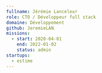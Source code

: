 ```yaml
---
fullname: Jérémie Lanceleur
role: CTO / Développeur full stack
domaine: Développement
github: JeremieLAN
missions:
  - start: 2020-04-01
    end: 2022-01-02
    status: admin
startups:
  - estime
---
```

